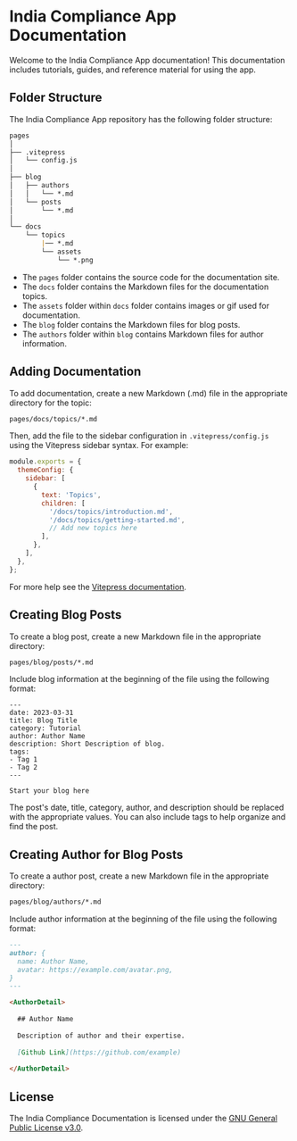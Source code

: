 # India Compliance App Documentation

Welcome to the India Compliance App documentation! This documentation includes tutorials, guides, and reference material for using the app.

## Folder Structure

The India Compliance App repository has the following folder structure:

```md
pages
│
├── .vitepress
│   └── config.js
│
├── blog
│   ├── authors
│   │   └── *.md
│   └── posts
│       └── *.md
│
└── docs
    └── topics
        |── *.md
		└── assets
			└── *.png
```

- The `pages` folder contains the source code for the documentation site.
- The `docs` folder contains the Markdown files for the documentation topics.
- The `assets` folder within `docs` folder contains images or gif used for documentation.
- The `blog` folder contains the Markdown files for blog posts.
- The `authors` folder within `blog` contains Markdown files for author information.

## Adding Documentation

To add documentation, create a new Markdown (.md) file in the appropriate directory for the topic:

```sh
pages/docs/topics/*.md
```

Then, add the file to the sidebar configuration in `.vitepress/config.js` using the Vitepress sidebar syntax. For example:

```js
module.exports = {
  themeConfig: {
    sidebar: [
      {
        text: 'Topics',
        children: [
          '/docs/topics/introduction.md',
          '/docs/topics/getting-started.md',
          // Add new topics here
        ],
      },
    ],
  },
};
```

For more help see the [Vitepress documentation](https://vitepress.dev/).

## Creating Blog Posts

To create a blog post, create a new Markdown file in the appropriate directory:

```sh
pages/blog/posts/*.md
```

Include blog information at the beginning of the file using the following format:

```
---
date: 2023-03-31
title: Blog Title
category: Tutorial
author: Author Name
description: Short Description of blog.
tags:
- Tag 1
- Tag 2
---

Start your blog here
```

The post's date, title, category, author, and description should be replaced with the appropriate values. You can also include tags to help organize and find the post.

## Creating Author for Blog Posts

To create a author post, create a new Markdown file in the appropriate directory:

```sh
pages/blog/authors/*.md
```

Include author information at the beginning of the file using the following format:

```md
---
author: {
  name: Author Name,
  avatar: https://example.com/avatar.png,
}
---

<AuthorDetail>
  
  ## Author Name
  
  Description of author and their expertise.
  
  [Github Link](https://github.com/example)
  
</AuthorDetail>

```

## License

The India Compliance Documentation is licensed under the [GNU General Public License v3.0](https://github.com/resilient-tech/india-compliance-docs/blob/main/LICENSE).